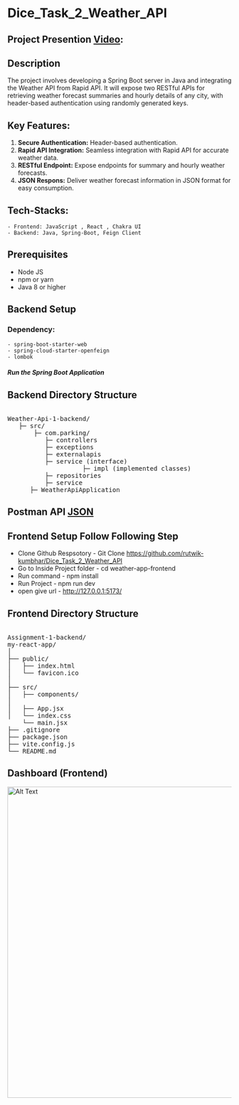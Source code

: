 # Dice_Task_2_Weather_API

## Project Presention [Video](https://drive.google.com/file/d/14cgYyxBzHAS_O1RqzXNCg-gGYFHguIuJ/view?usp=sharing):

## Description
The project involves developing a Spring Boot server in Java and integrating the Weather API from Rapid API. It will expose two RESTful APIs for retrieving weather forecast summaries and hourly details of any city, with header-based authentication using randomly generated keys.

## Key Features:

1. **Secure Authentication:** Header-based authentication.
2. **Rapid API Integration:**  Seamless integration with Rapid API for accurate weather data.
3. **RESTful Endpoint:** Expose endpoints for summary and hourly weather forecasts.
4. **JSON Respons:** Deliver weather forecast information in JSON format for easy consumption.

## Tech-Stacks:
    - Frontend: JavaScript , React , Chakra UI
    - Backend: Java, Spring-Boot, Feign Client

## Prerequisites
- Node JS
- npm or yarn
- Java 8 or higher

  
## Backend Setup 
### Dependency:
    - spring-boot-starter-web
    - spring-cloud-starter-openfeign
    - lombok

##### Run the Spring Boot Application


## Backend Directory Structure
<pre> 
Weather-Api-1-backend/ 
   ├─ src/
       ├─ com.parking/ 
          ├─ controllers
          ├─ exceptions
          ├─ externalapis
          ├─ service (interface) 
                    ├─ impl (implemented classes)
          ├─ repositories
          ├─ service
      ├─ WeatherApiApplication
</pre>

## Postman API [JSON](https://github.com/rutwik-kumbhar/Dice_Task_2_Weather_API/blob/main/Dice-Weather-Services.postman_collection.json)

## Frontend Setup Follow Following Step  
 - Clone Github Respsotory  - Git Clone https://github.com/rutwik-kumbhar/Dice_Task_2_Weather_API
 - Go to Inside Project folder - cd weather-app-frontend
 - Run command - npm install 
 - Run Project - npm run dev
 - open give url -  http://127.0.0.1:5173/

## Frontend Directory Structure
<pre> 
Assignment-1-backend/ 
my-react-app/
│
├── public/
│   ├── index.html
│   └── favicon.ico
│
├── src/
│   ├── components/
│   
│   ├── App.jsx
│   └── index.css 
    └── main.jsx
├── .gitignore
├── package.json
├── vite.config.js
└── README.md
</pre>



## Dashboard (Frontend)
<img src="https://github.com/rutwik-kumbhar/IntentBI-Assignment-1/blob/main/Dashboard.png" alt="Alt Text" width="700"/>
